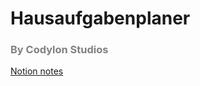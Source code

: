 # Hausaufgabenplaner
### <span style="color:gray">By Codylon Studios</span>

[Notion notes](https://codylon-studios.notion.site/Hausaufgabenplaner-zippdaeus-189777cc121c803ca67ed76a3e74847b)
